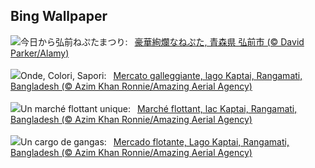 ## Bing Wallpaper
![](https://www.bing.com/th?id=OHR.Nebuta2024_JA-JP7778073736_UHD.jpg&w=1000)今日から弘前ねぷたまつり:&nbsp;&ensp;[豪華絢爛なねぷた, 青森県 弘前市 (© David Parker/Alamy)](https://www.bing.com/th?id=OHR.Nebuta2024_JA-JP7778073736_UHD.jpg)
<br><br/>
![](https://www.bing.com/th?id=OHR.KaptaiLake_IT-IT3135317683_UHD.jpg&w=1000)Onde, Colori, Sapori:&nbsp;&ensp;[Mercato galleggiante, lago Kaptai, Rangamati, Bangladesh (© Azim Khan Ronnie/Amazing Aerial Agency)](https://www.bing.com/th?id=OHR.KaptaiLake_IT-IT3135317683_UHD.jpg)
<br><br/>
![](https://www.bing.com/th?id=OHR.KaptaiLake_FR-FR1329932845_UHD.jpg&w=1000)Un marché flottant unique:&nbsp;&ensp;[Marché flottant, lac Kaptai, Rangamati, Bangladesh (© Azim Khan Ronnie/Amazing Aerial Agency)](https://www.bing.com/th?id=OHR.KaptaiLake_FR-FR1329932845_UHD.jpg)
<br><br/>
![](https://www.bing.com/th?id=OHR.KaptaiLake_ES-ES3810492985_UHD.jpg&w=1000)Un cargo de gangas:&nbsp;&ensp;[Mercado flotante, Lago Kaptai, Rangamati, Bangladesh (© Azim Khan Ronnie/Amazing Aerial Agency)](https://www.bing.com/th?id=OHR.KaptaiLake_ES-ES3810492985_UHD.jpg)
<br><br/>

